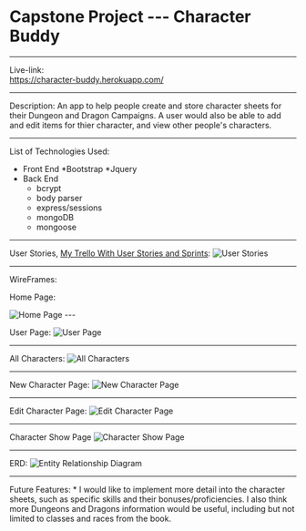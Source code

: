 # Capstone Project --- Character Buddy

---

Live-link:  
    https://character-buddy.herokuapp.com/

---

Description:
    An app to help people create and store character sheets for their Dungeon and Dragon Campaigns. A user would also be able to add and edit items for thier character, and view other people's characters.

---

List of Technologies Used:
* Front End
    *Bootstrap
    *Jquery
* Back End
    * bcrypt
    * body parser
    * express/sessions
    * mongoDB
    * mongoose

---

User Stories, <a href="https://trello.com/b/ClfHPHig/capstone-project">My Trello With User Stories and Sprints</a>: 
<img src="public/images/UserStories.png" alt="User Stories">

---

WireFrames:

Home Page:

<img src="public/images/wireframes/home.JPG" alt="Home Page">
---

User Page:
<img src="public/images/wireframes/user.JPG" alt="User Page">

---

All Characters:
<img src="public/images/wireframes/all-characters.JPG" alt="All Characters">

---

New Character Page:
<img src="public/images/wireframes/new.JPG" alt="New Character Page">

---

Edit Character Page:
<img src="public/images/wireframes/edit.JPG" alt="Edit Character Page">

---

Character Show Page
<img src="public/images/wireframes/character-show.JPG" alt="Character Show Page">

---

ERD:
<img src="public/images/ERD.png" alt="Entity Relationship Diagram">

---

Future Features:
    * I would like to implement more detail into the character sheets, such as specific skills and their bonuses/proficiencies. I also think more Dungeons and Dragons information would be useful, including but not limited to classes and races from the book.